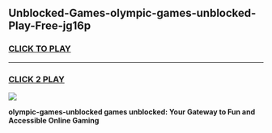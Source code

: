 
## Unblocked-Games-olympic-games-unblocked-Play-Free-jg16p
<h3>
<a href="https://premium76.site?title=olympic-games-unblocked&ref=23A">CLICK TO PLAY</a></h3>
<hr>

<h3>
<a href="https://premium76.site?title=olympic-games-unblocked&ref=23A">CLICK 2 PLAY</a>
  
</h3>

<a href="https://premium76.site?title=olympic-games-unblocked&ref=23A"><img src="https://clearcache.store/games.png"></a>


**olympic-games-unblocked games unblocked: Your Gateway to Fun and Accessible Online Gaming**
